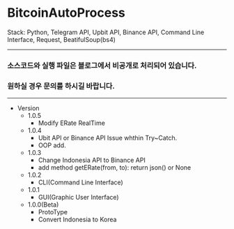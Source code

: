 # BitcoinAutoProcess

Stack: Python, Telegram API, Upbit API, Binance API, Command Line Interface, Request, BeatifulSoup(bs4)

---

### 소스코드와 실행 파일은 블로그에서 비공개로 처리되어 있습니다.    
### 원하실 경우 문의를 하시길 바랍니다.

---

- Version
   - 1.0.5
      - Modify ERate RealTime
   - 1.0.4
      - Ubit API or Binance API Issue whthin Try~Catch.
      - OOP add.
   - 1.0.3
      - Change Indonesia API to Binance API
      - add method getERate(from, to): return json() or None
   - 1.0.2
      - CLI(Command Line Interface)
   - 1.0.1
      - GUI(Graphic User Interface)
   - 1.0.0(Beta)
      - ProtoType
      - Convert Indonesia to Korea
